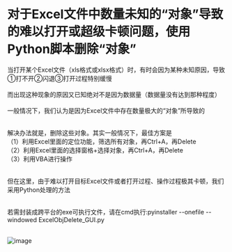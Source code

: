 # 对于Excel文件中数量未知的“对象”导致的难以打开或超级卡顿问题，使用Python脚本删除“对象”

当打开某个Excel文件（xls格式或xlsx格式）时，有时会因为某种未知原因，导致①打不开②闪退③打开过程特别缓慢 <br /> <br />
而出现这种现象的原因又已知绝对不是因为数据量（数据量没有达到那种程度） <br /> <br />
一般情况下，我们认为是因为Excel文件中存在数量极大的“对象”所导致的 <br /> <br />

解决办法就是，删除这些对象。其实一般情况下，最佳方案是 <br />
（1）利用Excel里面的定位功能，筛选所有对象，再Ctrl+A，再Delete <br />
（2）利用Excel里面的选择窗格+选择对象，再Ctrl+A，再Delete <br />
（3）利用VBA进行操作 <br /> <br />

但在这里，由于难以打开目标Excel文件或者打开过程、操作过程极其卡顿，我们采用Python处理的方法 <br /><br />

若需封装成跨平台的exe可执行文件，请在cmd执行:pyinstaller --onefile --windowed ExcelObjDelete_GUI.py <br /><br />

![image](https://github.com/user-attachments/assets/73812f27-1742-4d47-9cc9-0db22810dcd6)<br />


